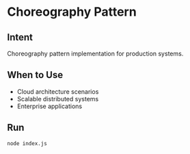 # Choreography Pattern

## Intent
Choreography pattern implementation for production systems.

## When to Use
- Cloud architecture scenarios
- Scalable distributed systems
- Enterprise applications

## Run
```bash
node index.js
```
